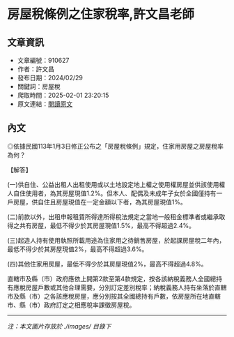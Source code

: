 # 房屋稅條例之住家稅率,許文昌老師

## 文章資訊
- 文章編號：910627
- 作者：許文昌
- 發布日期：2024/02/29
- 關鍵詞：房屋稅
- 爬取時間：2025-02-01 23:20:15
- 原文連結：[閱讀原文](https://real-estate.get.com.tw/Columns/detail.aspx?no=910627)

## 內文


◎依據民國113年1月3日修正公布之「房屋稅條例」規定，住家用房屋之房屋稅率為何？


【解答】


(一)供自住、公益出租人出租使用或以土地設定地上權之使用權房屋並供該使用權人自住使用者，為其房屋現值1.2%。但本人、配偶及未成年子女於全國僅持有一戶房屋，供自住且房屋現值在一定金額以下者，為其房屋現值1%。


(二)前款以外，出租申報租賃所得達所得稅法規定之當地一般租金標準者或繼承取得之共有房屋，最低不得少於其房屋現值1.5%，最高不得超過2.4%。


(三)起造人持有使用執照所載用途為住家用之待銷售房屋，於起課房屋稅二年內，最低不得少於其房屋現值2%，最高不得超過3.6%。


(四)其他住家用房屋，最低不得少於其房屋現值2%，最高不得超過4.8%。


直轄市及縣（市）政府應依上開第2款至第4款規定，按各該納稅義務人全國總持有應稅房屋戶數或其他合理需要，分別訂定差別稅率；納稅義務人持有坐落於直轄市及縣（市）之各該應稅房屋，應分別按其全國總持有戶數，依房屋所在地直轄市、縣（市）政府訂定之相應稅率課徵房屋稅。

---
*注：本文圖片存放於 ./images/ 目錄下*

